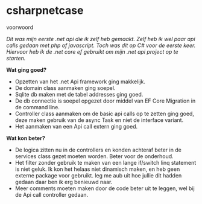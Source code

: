 # csharpnetcase

voorwoord

*Dit was mijn eerste .net api die ik zelf heb gemaakt. Zelf heb ik wel paar api calls gedaan met php of javascript. Toch was dit op C# voor de eerste keer. Hiervoor heb ik de .net core ef gebruikt om mijn .net api project op te starten.*

**Wat ging goed?**

- Opzetten van het .net Api framework ging makkelijk.
- De domain class aanmaken ging soepel.
- Sqlite db maken met de tabel addresses ging goed.
- De db connectie is soepel opgezet door middel van EF Core Migration in de command line.
- Controller class aanmaken om de basic api calls op te zetten ging goed, deze maken gebruik van de async Task<Action result> en niet de interface variant.
- Het aanmaken van een Api call extern ging goed.

**Wat kon beter?**

- De logica zitten nu in de controllers en konden achteraf beter in de services class gezet moeten worden. Beter voor de onderhoud.
- Het filter zonder gebruik te maken van een lange if/switch linq statement is niet geluk. Ik kon het helaas niet dinamisch maken, en heb geen externe package voor gebruikt. leg me aub uit hoe jullie dit hadden gedaan daar ben ik erg benieuwd naar.
- Meer comments moeten maken door de code beter uit te leggen, wel bij de Api call controller gedaan.



